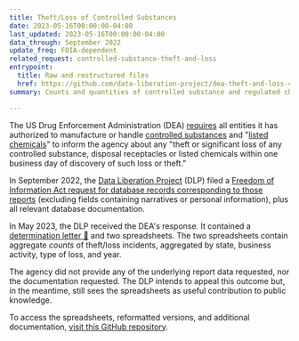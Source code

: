 ```yaml
---
title: Theft/Loss of Controlled Substances
date: 2023-05-16T00:00:00-04:00
last_updated: 2023-05-16T00:00:00-04:00
data_through: September 2022
update_freq: FOIA-dependent
related_request: controlled-substance-theft-and-loss
entrypoint:
  title: Raw and restructured files
  href: https://github.com/data-liberation-project/dea-theft-and-loss-counts
summary: Counts and quantities of controlled substance and regulated chemical thefts/losses reported to the DEA, by state, business activity, and loss type, and year.

---
```


The US Drug Enforcement Administration (DEA) [requires](https://www.deadiversion.usdoj.gov/21cfr_reports/theft/index.html) all entities it has authorized to manufacture or handle [controlled substances](https://www.deadiversion.usdoj.gov/schedules/) and "[listed chemicals](https://www.deadiversion.usdoj.gov/chem_prog/34chems.htm)" to inform the agency about any "theft or significant loss of any controlled substance, disposal receptacles or listed chemicals within one business day of discovery of such loss or theft."

In September 2022, the [Data Liberation Project](https://www.data-liberation-project.org/) (DLP) filed a [Freedom of Information Act request for database records corresponding to those reports](https://www.data-liberation-project.org/requests/controlled-substance-theft-and-loss/) (excluding fields containing narratives or personal information), plus all relevant database documentation.

In May 2023, the DLP received the DEA's response. It contained a [determination letter 📄](https://www.documentcloud.org/documents/23813617-2023-05-12-signed-det-65) and two spreadsheets. The two spreadsheets contain aggregate *counts* of theft/loss incidents, aggregated by state, business activity, type of loss, and year.

The agency did not provide any of the underlying report data requested, nor the documentation requested. The DLP intends to appeal this outcome but, in the meantime, still sees the spreadsheets as useful contribution to public knowledge.

To access the spreadsheets, reformatted versions, and additional documentation, [visit this GitHub repository](https://github.com/data-liberation-project/dea-theft-and-loss-counts).
